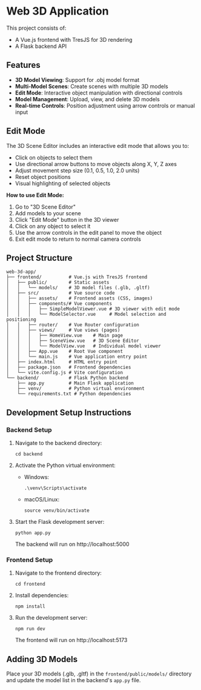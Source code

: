# Web 3D Application

This project consists of:

- A Vue.js frontend with TresJS for 3D rendering
- A Flask backend API

## Features

- **3D Model Viewing**: Support for .obj model format
- **Multi-Model Scenes**: Create scenes with multiple 3D models
- **Edit Mode**: Interactive object manipulation with directional controls
- **Model Management**: Upload, view, and delete 3D models
- **Real-time Controls**: Position adjustment using arrow controls or manual input

## Edit Mode

The 3D Scene Editor includes an interactive edit mode that allows you to:

- Click on objects to select them
- Use directional arrow buttons to move objects along X, Y, Z axes
- Adjust movement step size (0.1, 0.5, 1.0, 2.0 units)
- Reset object positions
- Visual highlighting of selected objects

**How to use Edit Mode:**

1. Go to "3D Scene Editor"
2. Add models to your scene
3. Click "Edit Mode" button in the 3D viewer
4. Click on any object to select it
5. Use the arrow controls in the edit panel to move the object
6. Exit edit mode to return to normal camera controls

## Project Structure

```
web-3d-app/
├── frontend/          # Vue.js with TresJS frontend
│   ├── public/        # Static assets
│   │   └── models/    # 3D model files (.glb, .gltf)
│   ├── src/           # Vue source code
│   │   ├── assets/    # Frontend assets (CSS, images)
│   │   ├── components/# Vue components
│   │   │   ├── SimpleModelViewer.vue # 3D viewer with edit mode
│   │   │   └── ModelSelector.vue     # Model selection and positioning
│   │   ├── router/    # Vue Router configuration
│   │   ├── views/     # Vue views (pages)
│   │   │   ├── HomeView.vue    # Main page
│   │   │   ├── SceneView.vue   # 3D Scene Editor
│   │   │   └── ModelView.vue   # Individual model viewer
│   │   ├── App.vue    # Root Vue component
│   │   └── main.js    # Vue application entry point
│   ├── index.html     # HTML entry point
│   ├── package.json   # Frontend dependencies
│   └── vite.config.js # Vite configuration
└── backend/           # Flask Python backend
    ├── app.py         # Main Flask application
    ├── venv/          # Python virtual environment
    └── requirements.txt # Python dependencies
```

## Development Setup Instructions

### Backend Setup

1. Navigate to the backend directory:

   ```
   cd backend
   ```

2. Activate the Python virtual environment:

   - Windows:
     ```
     .\venv\Scripts\activate
     ```
   - macOS/Linux:
     ```
     source venv/bin/activate
     ```

3. Start the Flask development server:
   ```
   python app.py
   ```
   The backend will run on http://localhost:5000

### Frontend Setup

1. Navigate to the frontend directory:

   ```
   cd frontend
   ```

2. Install dependencies:

   ```
   npm install
   ```

3. Run the development server:
   ```
   npm run dev
   ```
   The frontend will run on http://localhost:5173

## Adding 3D Models

Place your 3D models (.glb, .gltf) in the `frontend/public/models/` directory and update the model list in the backend's `app.py` file.
